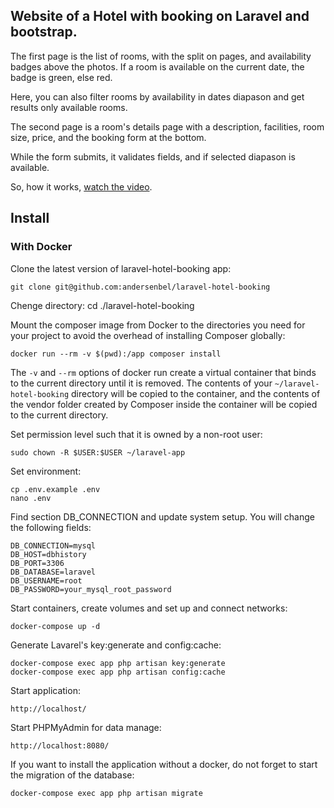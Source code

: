 ## Website of a Hotel with booking on Laravel and bootstrap.

The first page is the list of rooms, with the split on pages, and availability badges above the photos. If a room is available on the current date, the badge is green, else red.

Here, you can also filter rooms by availability in dates diapason and get results only available rooms.

The second page is a room's details page with a description, facilities, room size, price, and the booking form at the bottom.

While the form submits, it validates fields, and if selected diapason is available.

So, how it works, [watch the video](https://www.youtube.com/watch?v=3C38V2Yx2eM).


## Install

### With Docker
Clone the latest version of laravel-hotel-booking app:

    git clone git@github.com:andersenbel/laravel-hotel-booking

Chenge directory:
    cd ./laravel-hotel-booking

Mount the composer image from Docker to the directories you need for your project to avoid the overhead of installing Composer globally:

    docker run --rm -v $(pwd):/app composer install

The `-v` and `--rm` options of docker run create a virtual container that binds to the current directory until it is removed. The contents of your `~/laravel-hotel-booking` directory will be copied to the container, and the contents of the vendor folder created by Composer inside the container will be copied to the current directory.


Set permission level such that it is owned by a non-root user:

    sudo chown -R $USER:$USER ~/laravel-app


Set environment:

    cp .env.example .env
    nano .env

Find section  DB_CONNECTION and update system setup. You will change the following fields:

    DB_CONNECTION=mysql
    DB_HOST=dbhistory 
    DB_PORT=3306
    DB_DATABASE=laravel
    DB_USERNAME=root
    DB_PASSWORD=your_mysql_root_password

Start containers, create volumes and set up and connect networks:

    docker-compose up -d

Generate Lavarel's key:generate and config:cache:

    docker-compose exec app php artisan key:generate
    docker-compose exec app php artisan config:cache


Start application:

    http://localhost/

Start PHPMyAdmin for data manage:

    http://localhost:8080/

If you want to install the application without a docker, do not forget to start the migration of the database:

    docker-compose exec app php artisan migrate